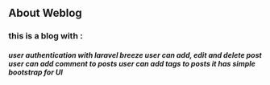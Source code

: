 ## About Weblog

<h3>this is a blog with :</h3>

<h5>
    user authentication with laravel breeze
    user can add, edit and delete post
    user can add comment to posts
    user can add tags to posts
    it has simple bootstrap for UI
</h5>

